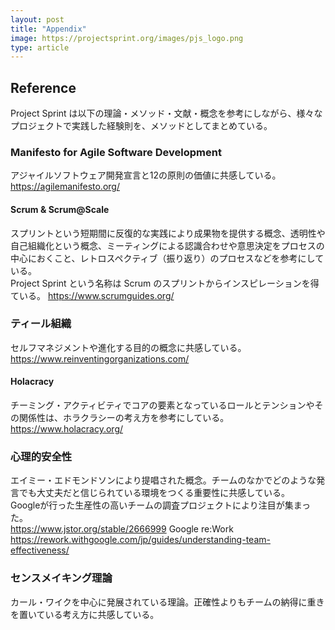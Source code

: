 ```yaml
---
layout: post
title: "Appendix"
image: https://projectsprint.org/images/pjs_logo.png
type: article
---
```


## Reference
Project Sprint は以下の理論・メソッド・文献・概念を参考にしながら、様々なプロジェクトで実践した経験則を、メソッドとしてまとめている。

### Manifesto for Agile Software Development
アジャイルソフトウェア開発宣言と12の原則の価値に共感している。
https://agilemanifesto.org/

#### Scrum & Scrum@Scale
スプリントという短期間に反復的な実践により成果物を提供する概念、透明性や自己組織化という概念、ミーティングによる認識合わせや意思決定をプロセスの中心におくこと、レトロスペクティブ（振り返り）のプロセスなどを参考にしている。  
Project Sprint という名称は Scrum のスプリントからインスピレーションを得ている。
https://www.scrumguides.org/

### ティール組織
セルフマネジメントや進化する目的の概念に共感している。  
https://www.reinventingorganizations.com/

#### Holacracy
チーミング・アクティビティでコアの要素となっているロールとテンションやその関係性は、ホラクラシーの考え方を参考にしている。
https://www.holacracy.org/

### 心理的安全性
エイミー・エドモンドソンにより提唱された概念。チームのなかでどのような発言でも大丈夫だと信じられている環境をつくる重要性に共感している。  
Googleが行った生産性の高いチームの調査プロジェクトにより注目が集まった。  
https://www.jstor.org/stable/2666999
Google re:Work https://rework.withgoogle.com/jp/guides/understanding-team-effectiveness/

### センスメイキング理論
カール・ワイクを中心に発展されている理論。正確性よりもチームの納得に重きを置いている考え方に共感している。

